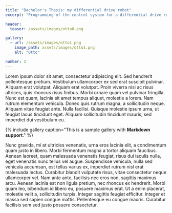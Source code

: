 ```yaml
---
title: "Bachelor's Thesis: my differential drive robot"
excerpt: "Programming of the control system for a differential drive robot."

header:
  teaser: /assets/images/otto0.png

gallery:
  - url: /assets/images/otto1.png
    image_path: assets/images/otto1.png
    alt: "Otto"

number: 2
---
```


Lorem ipsum dolor sit amet, consectetur adipiscing elit. Sed hendrerit pellentesque pretium. Vestibulum ullamcorper ex sed erat suscipit pulvinar. Aliquam erat volutpat. Aliquam erat volutpat. Proin viverra nisi ac risus ultrices, quis rhoncus risus finibus. Morbi ornare quam vel pulvinar fringilla. Nunc est quam, lacinia sit amet tempus aliquet, molestie a lorem. Nam rutrum elementum vehicula. Donec quis rutrum magna, a sollicitudin neque. Aliquam vitae feugiat ante. Nulla facilisi. Quisque molestie ipsum urna, ut feugiat lacus tincidunt eget. Aliquam sollicitudin tincidunt mauris, sed imperdiet dui vestibulum eu.

{% include gallery caption="This is a sample gallery with **Markdown support**." %}


Nunc gravida, mi at ultricies venenatis, urna eros lacinia elit, a condimentum quam justo in libero. Morbi fermentum magna a tortor aliquam faucibus. Aenean laoreet, quam malesuada venenatis feugiat, risus dui iaculis nulla, eget venenatis nunc tellus vel augue. Suspendisse vehicula, nulla sed vehicula accumsan, est tellus varius ex, imperdiet rutrum nisl erat malesuada lectus. Curabitur blandit vulputate risus, vitae consectetur neque ullamcorper vel. Nam ante ante, facilisis nec eros non, sagittis maximus arcu. Aenean lacinia est non ligula pretium, nec rhoncus ex hendrerit. Morbi quam leo, bibendum id libero eu, posuere maximus erat. Ut a enim placerat, molestie velit a, sollicitudin turpis. Integer sagittis feugiat efficitur. Integer et massa sed sapien congue mattis. Pellentesque eu congue mauris. Curabitur facilisis sem sed justo posuere consectetur.

